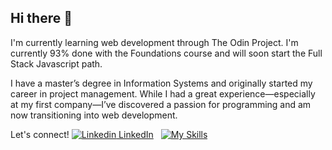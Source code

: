 ## Hi there 👋

I'm currently learning web development through The Odin Project. I'm currently 93% done with the Foundations course and will soon start the Full Stack Javascript path. 

I have a master’s degree in Information Systems and originally started my career in project management. While I had a great experience—especially at my first company—I’ve discovered a passion for programming and am now transitioning into web development.

Let's connect! 
[![Linkedin](https://i.sstatic.net/gVE0j.png) LinkedIn](www.linkedin.com/in/elaine-sajets)
&nbsp;
[![My Skills](https://skillicons.dev/icons?i=js,html,css)](https://skillicons.dev)



<!--
**elainesajets/elainesajets** is a ✨ _special_ ✨ repository because its `README.md` (this file) appears on your GitHub profile.

Here are some ideas to get you started:

- 🔭 I’m currently working on ...
- 🌱 I’m currently learning ...
- 👯 I’m looking to collaborate on ...
- 🤔 I’m looking for help with ...
- 💬 Ask me about ...
- 📫 How to reach me: ...
- 😄 Pronouns: ...
- ⚡ Fun fact: ...
-->
